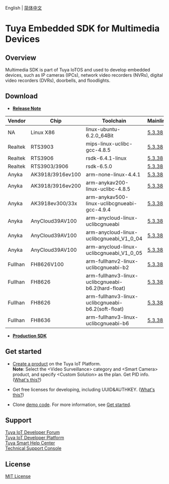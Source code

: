 English | [简体中文](./README.md)

# Tuya Embedded SDK for Multimedia Devices

## Overview
Multimedia SDK is part of Tuya IoTOS and used to develop embedded devices, such as IP cameras (IPCs), network video recorders (NVRs), digital video recorders (DVRs), doorbells, and floodlights.

## Download
* **[Release Note](./release_note_en.md)**

Vendor | Chip| Toolchain| Mainline| Longterm
---|---|---|---|---
NA | Linux X86 | linux-ubuntu-6.2.0_64Bit | [5.3.38](https://images.tuyacn.com/rms-static/8e5c0ce0-4d4a-11ee-beb1-377a1535f238-1694069310638.rar?tyName=ty_ipc_wr_wl_linux_sdk_5.3.38_linux-ubuntu-6.2.0_64Bit.rar) | [4.11.2](https://images.tuyacn.com/rms-static/f7a99fe0-f067-11ed-8b07-418e300fdfb3-1683856484575.tar.gz?tyName=tuya_ipc_sdk_4.11.2_linux-ubuntu-6.2.0_64Bit.tar.gz)
Realtek | RTS3903 | mips-linux-uclibc-gcc-4.8.5 | [5.3.38](https://images.tuyacn.com/rms-static/7df52a60-4d47-11ee-beb1-377a1535f238-1694067994630.rar?tyName=ty_ipc_wr_wl_linux_sdk_5.3.38_mips-linux-uclibc-gcc-4.8.5.rar) | [4.11.2](https://images.tuyacn.com/rms-static/f7ac10e0-f067-11ed-8585-0943ff8b8030-1683856484590.tar.gz?tyName=tuya_ipc_sdk_4.11.2_mips-linux-uclibc-gcc-4.8.5.tar.gz)
Realtek | RTS3906 | rsdk-6.4.1-linux | [5.3.38](https://images.tuyacn.com/rms-static/e6a3b0b0-4d4a-11ee-b879-5585a458b469-1694069458747.rar?tyName=ty_ipc_wr_wl_linux_sdk_5.3.38_rsdk-6.4.1-linux.rar) | [4.11.2](https://images.tuyacn.com/rms-static/f7b3d910-f067-11ed-8585-0943ff8b8030-1683856484641.tar.gz?tyName=tuya_ipc_sdk_4.11.2_rsdk-6.4.1-linux.tar.gz)
Realtek | RTS3903/3906 | rsdk-6.5.0 | [5.3.38](https://images.tuyacn.com/rms-static/25aa5570-4d4b-11ee-beb1-377a1535f238-1694069564487.rar?tyName=ty_ipc_wr_wl_linux_sdk_5.3.38_rsdk-6.5.0.rar) | [4.11.2](https://images.tuyacn.com/rms-static/f7e74520-f067-11ed-8585-0943ff8b8030-1683856484978.tar.gz?tyName=tuya_ipc_sdk_4.11.2_rsdk-6.5.0.tar.gz)
Anyka | AK3918/3916ev100 | arm-none-linux-4.4.1 | [5.3.38](https://images.tuyacn.com/rms-static/7c4b4af0-4d47-11ee-beb1-377a1535f238-1694067991839.rar?tyName=ty_ipc_wr_wl_linux_sdk_5.3.38_arm-none-linux-4.4.1.rar) | [4.11.2](https://images.tuyacn.com/rms-static/f7e6a8e0-f067-11ed-8b07-418e300fdfb3-1683856484974.tar.gz?tyName=tuya_ipc_sdk_4.11.2_arm-none-linux-4.4.1.tar.gz)
Anyka | AK3918/3916ev200 | arm-anykav200-linux-uclibc-4.8.5 | [5.3.38](https://images.tuyacn.com/rms-static/fe562b10-4d4b-11ee-beb1-377a1535f238-1694069928001.rar?tyName=ty_ipc_wr_wl_linux_sdk_5.3.38_arm-anykav200-linux-uclibc-4.8.5.rar) | [4.11.2](https://images.tuyacn.com/rms-static/f7b3d911-f067-11ed-8585-0943ff8b8030-1683856484641.tar.gz?tyName=tuya_ipc_sdk_4.11.2_arm-anykav200-linux-uclibc-4.8.5.tar.gz)
Anyka | AK3918ev300/33x | arm-anykav500-linux-uclibcgnueabi-gcc-4.9.4 | [5.3.38](https://images.tuyacn.com/rms-static/727570a0-4d47-11ee-b879-5585a458b469-1694067975338.rar?tyName=ty_ipc_wr_wl_linux_sdk_5.3.38_arm-anykav500-linux-uclibcgnueabi-gcc-4.9.4.rar) | [4.11.2](https://images.tuyacn.com/rms-static/f7abe9d0-f067-11ed-8585-0943ff8b8030-1683856484589.tar.gz?tyName=tuya_ipc_sdk_4.11.2_arm-anykav500-linux-uclibcgnueabi-gcc-4.9.4.tar.gz)
Anyka | AnyCloud39AV100 | arm-anycloud-linux-uclibcgnueabi | [5.3.38](https://images.tuyacn.com/rms-static/4702dd00-4d4b-11ee-b879-5585a458b469-1694069620432.rar?tyName=ty_ipc_wr_wl_linux_sdk_5.3.38_arm-anycloud-linux-uclibcgnueabi.rar) | 
Anyka | AnyCloud39AV100 | arm-anycloud-linux-uclibcgnueabi_V1_0_04 | [5.3.38](https://images.tuyacn.com/rms-static/7ed3a6b0-4d4b-11ee-beb1-377a1535f238-1694069714075.rar?tyName=ty_ipc_wr_wl_linux_sdk_5.3.38_arm-anycloud-linux-uclibcgnueabi_V1_0_04.rar) | 
Anyka | AnyCloud39AV100 | arm-anycloud-linux-uclibcgnueabi_V1_0_05 | [5.3.38](https://images.tuyacn.com/rms-static/9bf47800-4d4b-11ee-b879-5585a458b469-1694069762944.rar?tyName=ty_ipc_wr_wl_linux_sdk_5.3.38_arm-anycloud-linux-uclibcgnueabi_V1_0_05.rar) | 
Fullhan | FH8626V100 | arm-fullhanv2-linux-uclibcgnueabi-b2 | [5.3.38](https://images.tuyacn.com/rms-static/decc8200-4d49-11ee-b879-5585a458b469-1694069016096.rar?tyName=ty_ipc_wr_wl_linux_sdk_5.3.38_arm-fullhanv2-linux-uclibcgnueabi-b2.rar) | [4.11.2](https://images.tuyacn.com/rms-static/f7aad860-f067-11ed-8b07-418e300fdfb3-1683856484582.tar.gz?tyName=tuya_ipc_sdk_4.11.2_arm-fullhanv2-linux-uclibcgnueabi-b2.tar.gz)
Fullhan | FH8626 | arm-fullhanv3-linux-uclibcgnueabi-b6.2(hard-float) | [5.3.38](https://images.tuyacn.com/rms-static/7998d520-4d47-11ee-b879-5585a458b469-1694067987314.rar?tyName=ty_ipc_wr_wl_linux_sdk_5.3.38_arm-fullhanv3-linux-uclibcgnueabi-b6.2.rar) | [4.11.2](https://images.tuyacn.com/rms-static/f7abc2c0-f067-11ed-8b07-418e300fdfb3-1683856484588.tar.gz?tyName=tuya_ipc_sdk_4.11.2_arm-fullhanv3-linux-uclibcgnueabi-b6.2.tar.gz)
Fullhan | FH8626 | arm-fullhanv3-linux-uclibcgnueabi-b6.2(soft-float) | [5.3.38](https://images.tuyacn.com/rms-static/7b1eb1d0-4d47-11ee-b879-5585a458b469-1694067989869.rar?tyName=ty_ipc_wr_wl_linux_sdk_5.3.38_arm-fullhanv3-linux-uclibcgnueabi-b6-2-soft.rar) | 
Fullhan | FH8636 | arm-fullhanv3-linux-uclibcgnueabi-b6 | [5.3.38](https://images.tuyacn.com/rms-static/2432ed20-4d4a-11ee-b879-5585a458b469-1694069132530.rar?tyName=ty_ipc_wr_wl_linux_sdk_5.3.38_arm-fullhanv3-linux-uclibcgnueabi-b6.rar) | [4.11.2](https://images.tuyacn.com/rms-static/f7aad860-f067-11ed-8585-0943ff8b8030-1683856484582.tar.gz?tyName=tuya_ipc_sdk_4.11.2_arm-fullhanv3-linux-uclibcgnueabi-b6.tar.gz) 

* **[Production SDK](./dowload_fac.md)**

## Get started

* [Create a product](https://developer.tuya.com/en/docs/iot/configure-in-platform/create-product/create-product?id=K914jp1ijtsfe) on the Tuya IoT Platform.<br>
**Note**: Select the \<Video Surveillance\> category and \<Smart Camera\> product, and specify \<Custom Solution\> as the plan. Get PID info. ([What's this?](https://github.com/tuya/tuya-iotos-embeded-sdk-multimedia/wiki/What-is#what-is-pid))

* Get free licenses for developing, including UUID&AUTHKEY. ([What's this?](https://github.com/tuya/tuya-iotos-embeded-sdk-multimedia/wiki/What-is#what-is-uuid--authkey))

* Clone [demo code](https://github.com/tuya/tuya-iotos-embeded-multimedia-demo). For more information, see [Get started](https://github.com/tuya/tuya-iotos-embeded-multimedia-demo#get-started).

## Support

[Tuya IoT Developer Forum](https://www.tuyaos.com/viewforum.php?f=14) <br>
[Tuya IoT Developer Platform](https://developer.tuya.com/cn/) <br>
[Tuya Smart Help Center](https://support.tuya.com/cn/help) <br>
[Technical Support Console](https://iot.tuya.com/council/) 

## License
[MIT License](./LICENSE)

